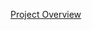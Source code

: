 [Project Overview](https://github.com/cu-ecen-aeld/final-project-orcun-gokbulut/wiki/Project-Overview)